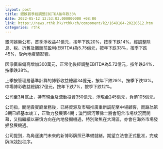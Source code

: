 ```yaml
---
layout: post
title: 銀娛首季經調整EBITDA按年跌33%
date: 2022-05-12 12:53:03.000000000 +08:00
link: https://news.rthk.hk/rthk/ch/component/k2/1648184-20220512.htm
categories: rthk
---
```


銀河娛樂公布，首季淨收益41億元，按年下跌20%，按季下跌14%。經調整除息、稅、折舊及攤銷前盈利(EBITDA)為5.75億元，按年下跌33%，按季下跌45%，受內地疫情影響。

因淨贏率偏高增加300萬元，正常化後經調整EBITDA為5.72億元，按年跌24%，按季跌38%。

上季按管理層基準計算的博彩收益總額34億元，按年下跌29%，按季下跌13%。中場博彩收益總額27億元，按年下跌7%，按季下跌12%。

公司至3月底止，持有現金及流動投資350億元，淨現金245億元，負債105億元。

公司指，關閉貴賓廳業務後，已將資源及市場推廣重新調配至中場顧客，而路氹第3期已經基本竣工，正致力發展第4期；澳門銀河萊佛士將會配合市場狀況而開幕，又指繼續以審慎方向在內地發掘機遇，特別聚焦在大灣區，亦會在海外市場發掘發展機遇。

公司提到，為角逐澳門未來的新博彩牌照已準備就緒，期望立法會正式批准，完成牌照競投程序。
